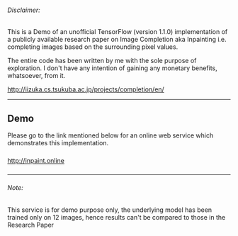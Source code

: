 ###### Disclaimer:
This is a Demo of an unofficial TensorFlow (version 1.1.0) implementation of a publicly available research paper on Image Completion aka Inpainting i.e. completing images based on the surrounding pixel values.

The entire code has been written by me with the sole purpose of exploration. I don't have any intention of gaining any monetary benefits, whatsoever, from it.

<http://iizuka.cs.tsukuba.ac.jp/projects/completion/en/>

______________________________________

## Demo
Please go to the link mentioned below for an online web service which demonstrates this implementation.

#####
<http://inpaint.online>

###

______________________________________


###### Note:
This service is for demo purpose only, the underlying model has been trained only on 12 images, hence results can't be compared to those in the Research Paper

